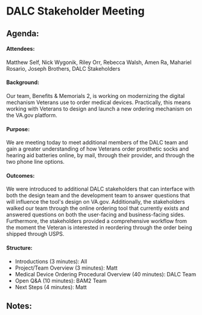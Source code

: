 # DALC Stakeholder Meeting
## Agenda:

#### Attendees: 
Matthew Self, Nick Wygonik, Riley Orr, Rebecca Walsh, Amen Ra, Mahariel Rosario, Joseph Brothers, DALC Stakeholders

#### Background:
Our team, Benefits & Memorials 2, is working on modernizing the digital mechanism Veterans use to order medical devices. 
Practically, this means working with Veterans to design and launch a new ordering mechanism on the VA.gov platform.

#### Purpose:
We are meeting today to meet additional members of the DALC team and gain a greater understanding of how Veterans order prosthetic socks and hearing aid batteries online, by mail, through their provider, and through the two phone line options.

#### Outcomes:
We were introduced to additional DALC stakeholders that can interface with both the design team and the development team to answer questions that will influence the tool's design on VA.gov. Additionally, the stakeholders walked our team through the online ordering tool that currently exists and answered questions on both the user-facing and business-facing sides. Furthermore, the stakeholders provided a comprehensive workflow from the moment the Veteran is interested in reordering through the order being shipped through USPS. 

#### Structure:
- Introductions (3 minutes): All
- Project/Team Overview (3 minutes): Matt
- Medical Device Ordering Procedural Overview (40 minutes): DALC Team
- Open Q&A (10 minutes): BAM2 Team
- Next Steps (4 minutes): Matt

## Notes:
